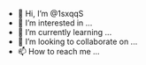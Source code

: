 - 👋 Hi, I’m @1sxqqS
- 👀 I’m interested in ...
- 🌱 I’m currently learning ...
- 💞️ I’m looking to collaborate on ...
- 📫 How to reach me ...

<!---
1sxqqS/1sxqqS is a ✨ special ✨ repository because its `README.md` (this file) appears on your GitHub profile.
You can click the Preview link to take a look at your changes.
--->
